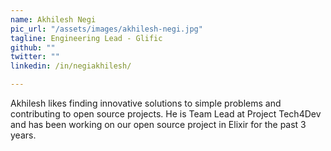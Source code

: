 ```yaml
---
name: Akhilesh Negi
pic_url: "/assets/images/akhilesh-negi.jpg"
tagline: Engineering Lead - Glific
github: ""
twitter: ""
linkedin: /in/negiakhilesh/

---
```

Akhilesh likes finding innovative solutions to simple problems and contributing to open source projects. He is Team Lead at Project Tech4Dev and has been working on our open source project in Elixir for the past 3 years.